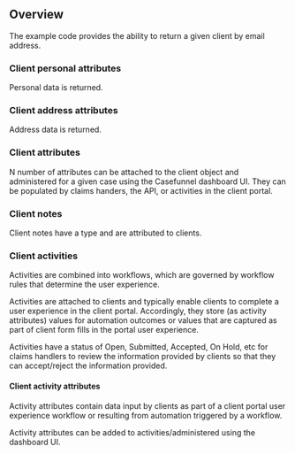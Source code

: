 ## Overview

The example code provides the ability to return a given client by email address.

### Client personal attributes

Personal data is returned.

### Client address attributes

Address data is returned.

### Client attributes

N number of attributes can be attached to the client object and administered for a given case using the Casefunnel dashboard UI. They can be populated by claims handers, the API, or activities in the client portal. 

### Client notes

Client notes have a type and are attributed to clients.

### Client activities

Activities are combined into workflows, which are governed by workflow rules that determine the user experience.

Activities are attached to clients and typically enable clients to complete a user experience in the client portal. Accordingly, they store (as activity attributes) values for automation outcomes or values that are captured as part of client form fills in the portal user experience.

Activities have a status of Open, Submitted, Accepted, On Hold, etc for claims handlers to review the information provided by clients so that they can accept/reject the information provided.

#### Client activity attributes

Activity attributes contain data input by clients as part of a client portal user experience workflow or resulting from automation triggered by a workflow.

Activity attributes can be added to activities/administered using the dashboard UI.
